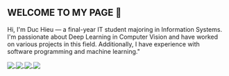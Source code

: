 ## WELCOME TO MY PAGE 👋

Hi, I'm Duc Hieu — a final-year IT student majoring in Information Systems. I'm passionate about Deep Learning in Computer Vision and have worked on various projects in this field. Additionally, I have experience with software programming and machine learning."

<a href="https://github.com/hieuducle/TenisVision/">
  <!-- Change the `github-readme-stats.anuraghazra1.vercel.app` to `github-readme-stats.vercel.app`  -->
  <img align="center" src="https://github-readme-stats.anuraghazra1.vercel.app/api/pin/?username=hieuducle&repo=TenisVision&theme=radical" />
</a>    
<a href="https://github.com/hieuducle/PriceVision/">
  <!-- Change the `github-readme-stats.anuraghazra1.vercel.app` to `github-readme-stats.vercel.app`  -->
  <img align="center" src="https://github-readme-stats.anuraghazra1.vercel.app/api/pin/?username=hieuducle&repo=PriceVision&theme=radical" />
</a>    
<a href="https://github.com/hieuducle/RoadCarVision/">
  <!-- Change the `github-readme-stats.anuraghazra1.vercel.app` to `github-readme-stats.vercel.app`  -->
  <img align="center" src="https://github-readme-stats.anuraghazra1.vercel.app/api/pin/?username=hieuducle&repo=RoadCarVision&theme=radical" />
</a>    
<a href="https://github.com/hieuducle/studenScore/">
  <!-- Change the `github-readme-stats.anuraghazra1.vercel.app` to `github-readme-stats.vercel.app`  -->
  <img align="center" src="https://github-readme-stats.anuraghazra1.vercel.app/api/pin/?username=hieuducle&repo=studenScore&theme=radical" />
</a>    

<!--
**hieuducle/hieuducle** is a ✨ _special_ ✨ repository because its `README.md` (this file) appears on your GitHub profile.

Here are some ideas to get you started:

- 🔭 I’m currently working on ...
- 🌱 I’m currently learning ...
- 👯 I’m looking to collaborate on ...
- 🤔 I’m looking for help with ...
- 💬 Ask me about ...
- 📫 How to reach me: ...
- 😄 Pronouns: ...
- ⚡ Fun fact: ...
-->

